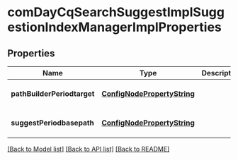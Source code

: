 # comDayCqSearchSuggestImplSuggestionIndexManagerImplProperties

## Properties
Name | Type | Description | Notes
------------ | ------------- | ------------- | -------------
**pathBuilderPeriodtarget** | [**ConfigNodePropertyString**](ConfigNodePropertyString.md) |  | [optional] [default to null]
**suggestPeriodbasepath** | [**ConfigNodePropertyString**](ConfigNodePropertyString.md) |  | [optional] [default to null]

[[Back to Model list]](../README.md#documentation-for-models) [[Back to API list]](../README.md#documentation-for-api-endpoints) [[Back to README]](../README.md)


